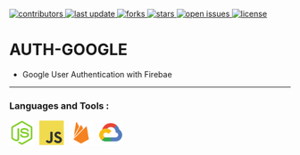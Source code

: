 <!-- Badges -->
<p>
  <a href="https://github.com/edegan-furb/Auth-Google/graphs/contributors">
    <img src="https://img.shields.io/github/contributors/edegan-furb/Auth-Google" alt="contributors" />
  </a>
  <a href="">
    <img src="https://img.shields.io/github/last-commit/Louis3797/awesome-readme-template" alt="last update" />
  </a>
  <a href="https://github.com/edegan-furb/Auth-Google/network/members">
    <img src="https://img.shields.io/github/forks/edegan-furb/Auth-Google" alt="forks" />
  </a>
  <a href="https://github.com/edegan-furb/Auth-Google/stargazers">
    <img src="https://img.shields.io/github/stars/edegan-furb/Auth-Google" alt="stars" />
  </a>
  <a href="https://github.com/edegan-furb/Auth-Google/issues/">
    <img src="https://img.shields.io/github/issues/edegan-furb/Auth-Google" alt="open issues" />
  </a>
  <a href="https://github.com/edegan-furb/Auth-Google/blob/master/LICENSE">
    <img src="https://img.shields.io/github/license/edegan-furb/Auth-Google.svg" alt="license" />
  </a>
</p>

# AUTH-GOOGLE

- Google User Authentication with Firebae
  
---
  
### Languages and Tools :
<p>
<img src="https://github.com/devicons/devicon/blob/master/icons/nodejs/nodejs-original.svg" title="NodeJS" alt="NodeJS" width="45" height="45"/>&nbsp;
<img src="https://github.com/devicons/devicon/blob/master/icons/javascript/javascript-original.svg" title="JavaScript" alt="JavaScript" width="45" height="45"/>&nbsp;
<img src="https://github.com/devicons/devicon/blob/master/icons/firebase/firebase-plain.svg" title="Firebase" alt="Firebase" width="45" height="45"/>&nbsp;
<img src="https://github.com/devicons/devicon/blob/master/icons/googlecloud/googlecloud-original.svg" title="GoogleCloud" al="GoogleCloud" width="45" height="45"/>&nbsp;
</p>

